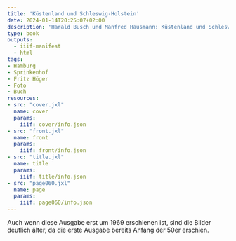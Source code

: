 ```yaml
---
title: 'Küstenland und Schleswig-Holstein'
date: 2024-01-14T20:25:07+02:00
description: 'Harald Busch und Manfred Hausmann: Küstenland und Schleswig-Holstein, Umschau Verlag, Frankfurt am Main ca. 1969 <a class="worldcat" href="https://www.worldcat.org/de/title/257207586">&nbsp;</a>'
type: book
outputs:
  - iiif-manifest
  - html
tags:
- Hamburg
- Sprinkenhof
- Fritz Höger
- Foto
- Buch
resources:
- src: "cover.jxl"
  name: cover
  params:
    iiif: cover/info.json
- src: "front.jxl"
  name: front
  params:
    iiif: front/info.json
- src: "title.jxl"
  name: title
  params:
    iiif: title/info.json
- src: "page060.jxl"
  name: page
  params:
    iiif: page060/info.json
---
```


Auch wenn diese Ausgabe erst um 1969 erschienen ist, sind die Bilder deutlich älter, da die erste Ausgabe bereits Anfang der 50er erschien.
